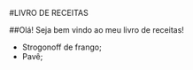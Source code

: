 #LIVRO DE RECEITAS

##Olá! Seja bem vindo ao meu livro de receitas!


 - Strogonoff de frango;
 - Pavê;
